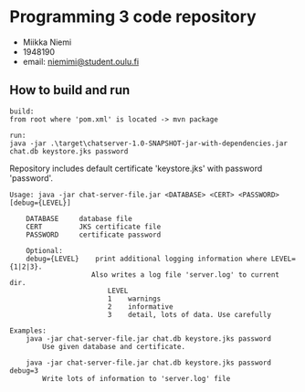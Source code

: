 # Programming 3 code repository

* Miikka Niemi
* 1948190
* email: niemimi@student.oulu.fi

## How to build and run

    build:
    from root where 'pom.xml' is located -> mvn package

    run:
    java -jar .\target\chatserver-1.0-SNAPSHOT-jar-with-dependencies.jar chat.db keystore.jks password

Repository includes default certificate 'keystore.jks' with password 'password'.


    Usage: java -jar chat-server-file.jar <DATABASE> <CERT> <PASSWORD> [debug={LEVEL}]

        DATABASE     database file
        CERT         JKS certificate file
        PASSWORD     certificate password

        Optional:
        debug={LEVEL}    print additional logging information where LEVEL={1|2|3}.
                        Also writes a log file 'server.log' to current dir.
                            LEVEL
                            1    warnings
                            2    informative
                            3    detail, lots of data. Use carefully

    Examples:
        java -jar chat-server-file.jar chat.db keystore.jks password
            Use given database and certificate.

        java -jar chat-server-file.jar chat.db keystore.jks password debug=3
            Write lots of information to 'server.log' file
